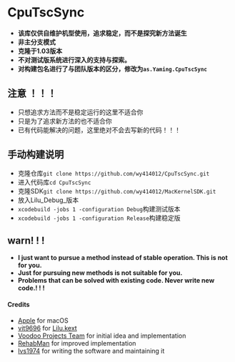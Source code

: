 # CpuTscSync

- **该库仅供自维护机型使用，追求稳定，而不是探究新方法诞生**
- **非主分支模式**
- **克隆于1.03版本**
- **不对测试版系统进行深入的支持与探索。**
- **对构建包名进行了与团队版本的区分，修改为`as.Yaming.CpuTscSync`**
## 注意 ！！！
- 只想追求方法而不是稳定运行的这里不适合你
- 只是为了追求新方法的也不适合你
- 已有代码能解决的问题，这里绝对不会去写新的代码！！！
## 手动构建说明
- 克隆仓库`git clone https://github.com/wy414012/CpuTscSync.git`
- 进入代码库`cd CpuTscSync`
- 克隆SDK`git clone https://github.com/wy414012/MacKernelSDK.git`
- 放入Lilu_Debug_版本
- `xcodebuild -jobs 1 -configuration Debug`构建测试版本
- `xcodebuild -jobs 1 -configuration Release`构建稳定版
## warn! ! !
- **I just want to pursue a method instead of stable operation. This is not for you.**
- **Just for pursuing new methods is not suitable for you.**
- **Problems that can be solved with existing code. Never write new code.! ! !**

#### Credits
- [Apple](https://www.apple.com) for macOS  
- [vit9696](https://github.com/vit9696) for [Lilu.kext](https://github.com/vit9696/Lilu)
- [Voodoo Projects Team](http://forge.voodooprojects.org/p/voodootscsync/) for initial idea and implementation
- [RehabMan](https://github.com/RehabMan/VoodooTSCSync) for improved implementation
- [lvs1974](https://applelife.ru/members/lvs1974.53809/) for writing the software and maintaining it
